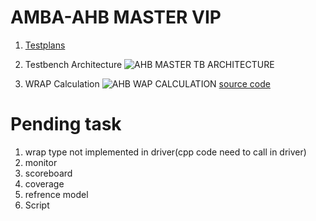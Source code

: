 # AMBA-AHB MASTER VIP

1. [Testplans](https://github.com/psumesh/AMBA-AHB/blob/main/Testplans/ahb_plans.xlsx)

2. Testbench Architecture 
![AHB MASTER TB ARCHITECTURE](https://github.com/psumesh/AMBA-AHB/blob/main/images/ahb_architecture.jpg)


3. WRAP Calculation
![AHB WAP CALCULATION](https://github.com/psumesh/AMBA-AHB/blob/main/images/wrap_calculation.jpg)
  [source code](https://github.com/psumesh/AMBA-AHB/blob/main/uvm_env/uvc/AHB_wrap.sv)



# Pending task 

1. wrap type not implemented in driver(cpp code need to call in driver)
2. monitor
3. scoreboard
4. coverage
5. refrence model
6. Script 
 
